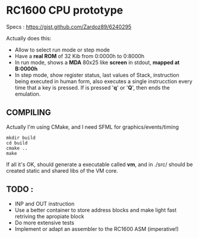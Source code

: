 RC1600 CPU prototype
====================

Specs : https://gist.github.com/Zardoz89/6240295

Actually does this:

 - Allow to select run mode or step mode
 - Have a **real ROM** of 32 Kib from 0:0000h to 0:8000h
 - In run mode, shows a **MDA** 80x25 like **screen** in stdout, **mapped at B:0000h**
 - In step mode, show register status, last values of Stack, instruction being executed in human form, also executes a single instrucction every time that a key is pressed. If is pressed '**q**' or '**Q**', then ends the emulation.

COMPILING
---------
Actually I'm using CMake, and I need SFML for graphics/events/timing

    mkdir build
    cd build
    cmake ..
    make
 
If all it's OK, should generate a executable called **vm**, and in ./src/ should be created static and shared libs of the VM core.


TODO :
------

 - INP and OUT instruction
 - Use a better container to store address blocks and make light fast retriving the apropiate block
 - Do more extensive tests
 - Implement or adapt an assembler to the RC1600 ASM (imperative!)
